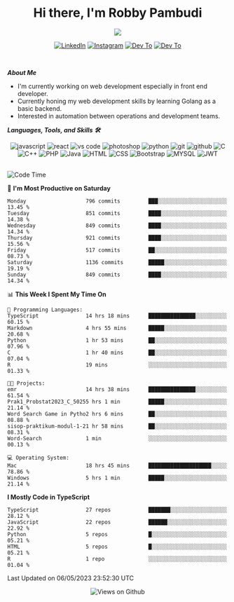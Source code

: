 <div align="center">
   <h1>Hi there, I'm Robby Pambudi </h1>

<img src="https://pronoun.cyou/x/y?subject=He&object=Him&height=20"> 
</div>

<p align='center'>
   <a href="https://www.linkedin.com/in/robbypambudi" target="_blank"><img src="https://img.shields.io/badge/LinkedIn-0077B5?style=for-the-badge&logo=linkedin&logoColor=white" alt="LinkedIn"></a>
   <a href="https://www.instagram.com/robbypambudi" target="_blank"><img src="https://img.shields.io/badge/Instagram-E4405F?style=for-the-badge&logo=instagram&logoColor=white" alt="Instagram"></a>
   <a href="https://dev.to/robbypambudi" target="_blank"><img src="https://img.shields.io/badge/dev.to-0A0A0A?style=for-the-badge&logo=dev.to&logoColor=white" alt="Dev To"></a>
   <a href="https://www.facebook.com/robbyulungpambudi" target="_blank"><img src="https://img.shields.io/badge/Facebook-1877F2?style=for-the-badge&logo=facebook&logoColor=white" alt="Dev To"></a>

</p> <p>
<br>
   
***About Me***
   
- I'm currently working on web development especially in front end developer.
- Currently honing my web development skills by learning Golang as a basic backend.
- Interested in automation between operations and development teams.
 
   
***Languages, Tools, and Skills 🛠***

   <div align="center">
   <img src="https://img.shields.io/badge/JavaScript-F7DF1E?style=for-the-badge&logo=javascript&logoColor=black" alt="javascript" />
      <img src="https://img.shields.io/badge/React-61DAFB?style=for-the-badge&logo=react&logoColor=black" alt="react" />
      <img src="https://img.shields.io/badge/vs%20code-007ACC?style=for-the-badge&logo=visual%20studio%20code&logoColor=white" alt="vs code" />
      <img src="https://img.shields.io/badge/adobe%20photoshop-31A8FF?style=for-the-badge&logo=adobe%20photoshop&logoColor=white" alt="photoshop" />
      <img src="https://img.shields.io/badge/python-3776AB?style=for-the-badge&logo=python&logoColor=white" alt="python" />
      <img src="https://img.shields.io/badge/Git-F05032?style=for-the-badge&logo=git&logoColor=white" alt="git" />
      <img src="https://img.shields.io/badge/GitHub-100000?style=for-the-badge&logo=github&logoColor=white" alt="github" />
      <img src="https://img.shields.io/badge/c-%2300599C.svg?style=for-the-badge&logo=c&logoColor=white" alt="C" />
      <img src="https://img.shields.io/badge/c++-%2300599C.svg?style=for-the-badge&logo=c%2B%2B&logoColor=white" alt="C++" />   
      <img src="https://img.shields.io/badge/PHP-777BB4?style=for-the-badge&logo=php&logoColor=white" alt="PHP" />
      <img src="https://img.shields.io/badge/Java-ED8B00?style=for-the-badge&logo=java&logoColor=white" alt="Java"/>
      <img src="https://img.shields.io/badge/HTML5-E34F26?style=for-the-badge&logo=html5&logoColor=white" alt="HTML" />
      <img src="https://img.shields.io/badge/CSS-239120?&style=for-the-badge&logo=css3&logoColor=white" alt ="CSS" />
      <img src="https://img.shields.io/badge/Bootstrap-563D7C?style=for-the-badge&logo=bootstrap&logoColor=white" alt="Bootstrap" />
      <img src="https://img.shields.io/badge/MySQL-00000F?style=for-the-badge&logo=mysql&logoColor=white" alt="MYSQL" />
      <img src="https://img.shields.io/badge/json%20web%20tokens-323330?style=for-the-badge&logo=json-web-tokens&logoColor=pink" alt="JWT" />
      
   </div><br>
   
<!--START_SECTION:waka-->
![Code Time](http://img.shields.io/badge/Code%20Time-691%20hrs-blue)

📅 **I'm Most Productive on Saturday** 

```text
Monday                   796 commits         ███░░░░░░░░░░░░░░░░░░░░░░   13.45 % 
Tuesday                  851 commits         ████░░░░░░░░░░░░░░░░░░░░░   14.38 % 
Wednesday                849 commits         ████░░░░░░░░░░░░░░░░░░░░░   14.34 % 
Thursday                 921 commits         ████░░░░░░░░░░░░░░░░░░░░░   15.56 % 
Friday                   517 commits         ██░░░░░░░░░░░░░░░░░░░░░░░   08.73 % 
Saturday                 1136 commits        █████░░░░░░░░░░░░░░░░░░░░   19.19 % 
Sunday                   849 commits         ████░░░░░░░░░░░░░░░░░░░░░   14.34 % 
```


📊 **This Week I Spent My Time On** 

```text
💬 Programming Languages: 
TypeScript               14 hrs 18 mins      ███████████████░░░░░░░░░░   60.15 % 
Markdown                 4 hrs 55 mins       █████░░░░░░░░░░░░░░░░░░░░   20.68 % 
Python                   1 hr 53 mins        ██░░░░░░░░░░░░░░░░░░░░░░░   07.96 % 
C                        1 hr 40 mins        ██░░░░░░░░░░░░░░░░░░░░░░░   07.04 % 
R                        19 mins             ░░░░░░░░░░░░░░░░░░░░░░░░░   01.33 % 

🐱‍💻 Projects: 
emr                      14 hrs 38 mins      ███████████████░░░░░░░░░░   61.54 % 
Prak1_Probstat2023_C_50255 hrs 1 min         █████░░░░░░░░░░░░░░░░░░░░   21.14 % 
Word Search Game in Pytho2 hrs 6 mins        ██░░░░░░░░░░░░░░░░░░░░░░░   08.88 % 
sisop-praktikum-modul-1-21 hr 58 mins        ██░░░░░░░░░░░░░░░░░░░░░░░   08.31 % 
Word-Search              1 min               ░░░░░░░░░░░░░░░░░░░░░░░░░   00.13 % 

💻 Operating System: 
Mac                      18 hrs 45 mins      ████████████████████░░░░░   78.86 % 
Windows                  5 hrs 1 min         █████░░░░░░░░░░░░░░░░░░░░   21.14 % 
```

**I Mostly Code in TypeScript** 

```text
TypeScript               27 repos            ███████░░░░░░░░░░░░░░░░░░   28.12 % 
JavaScript               22 repos            ██████░░░░░░░░░░░░░░░░░░░   22.92 % 
Python                   5 repos             █░░░░░░░░░░░░░░░░░░░░░░░░   05.21 % 
HTML                     5 repos             █░░░░░░░░░░░░░░░░░░░░░░░░   05.21 % 
R                        1 repo              ░░░░░░░░░░░░░░░░░░░░░░░░░   01.04 % 
```




 Last Updated on 06/05/2023 23:52:30 UTC
<!--END_SECTION:waka-->

<div align="center">
<img src="https://komarev.com/ghpvc/?username=robbypambudi&color=green" alt="Views on Github" />
</div>

